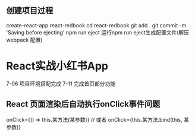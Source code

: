 ## 创建项目过程
create-react-app react-redbook
cd react-redbook
git add .
git commit -m 'Saving before ejecting'
npm run eject  运行npm run eject生成配置文件(解压 webpack 配置)

# React实战小红书App
7-06 项目环境搭配完成
7-11 完成首页部分功能 



## React 页面渲染后自动执行onClick事件问题
onClick={() => this.某方法(某参数)}
// 或者
onClick={this.某方法.bind(this, 某参数)}
